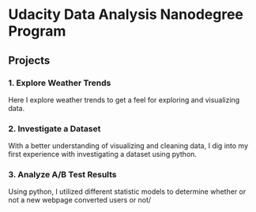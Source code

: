 # Udacity Data Analysis Nanodegree Program

## **Projects**
### **1. Explore Weather Trends**
Here I explore weather trends to get a feel for exploring and visualizing data.

### **2. Investigate a Dataset**
With a better understanding of visualizing and cleaning data, I dig into my first experience with investigating a dataset using python.

### **3. Analyze A/B Test Results**
Using python, I utilized different statistic models to determine whether or not a new webpage converted users or not/
